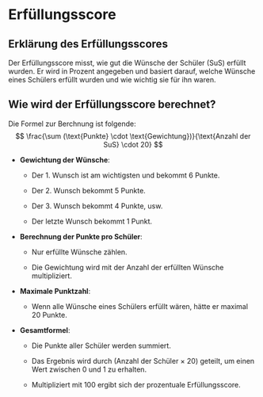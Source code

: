 # Erfüllungsscore

## Erklärung des Erfüllungsscores
Der Erfüllungsscore misst, wie gut die Wünsche der Schüler (SuS) erfüllt wurden. Er wird in Prozent angegeben und basiert darauf, welche Wünsche eines Schülers erfüllt wurden und wie wichtig sie für ihn waren.


## **Wie wird der Erfüllungsscore berechnet?**
Die Formel zur Berchnung ist folgende:
$$
\frac{\sum (\text{Punkte} \cdot \text{Gewichtung})}{\text{Anzahl der SuS} \cdot 20}
$$

- **Gewichtung der Wünsche**:

    - Der 1. Wunsch ist am wichtigsten und bekommt 6 Punkte.

    - Der 2. Wunsch bekommt 5 Punkte.

    - Der 3. Wunsch bekommt 4 Punkte, usw.

    - Der letzte Wunsch bekommt 1 Punkt.


- **Berechnung der Punkte pro Schüler**:

    - Nur erfüllte Wünsche zählen.

    - Die Gewichtung wird mit der Anzahl der erfüllten Wünsche multipliziert.

- **Maximale Punktzahl**:

    - Wenn alle Wünsche eines Schülers erfüllt wären, hätte er maximal 20 Punkte.

- **Gesamtformel**:

    - Die Punkte aller Schüler werden summiert.

    - Das Ergebnis wird durch (Anzahl der Schüler × 20) geteilt, um einen Wert zwischen 0 und 1 zu erhalten.

    - Multipliziert mit 100 ergibt sich der prozentuale Erfüllungsscore.